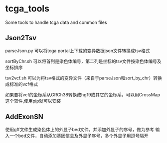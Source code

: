 # tcga_tools
Some tools to handle tcga data and common files


## Json2Tsv
parseJson.py 可以将tcga portal上下载的变异数据json文件转换成tsv格式

sortByChr.sh 可以将首列是染色体编号，第二列是坐标的tsv文件按染色体编号及坐标排序

tsv2vcf.sh 可以为将tsv格式的变异文件（来自于parseJson和sort_by_chr）转换成标准的vcf格式

如果要将vcf的坐标系从GRCh38转换成hg19或其它的坐标系，可以用CrossMap这个软件,使用pip就可以安装

## AddExonSN
使用gff文件生成染色体上的外显子bed文件，并添加外显子的序号，做为参考
输入一个bed文件，自动添加基因信息及外显子序号，多个外显子用逗号隔开
